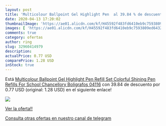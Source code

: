 ```yaml
---
layout: post
title: 'Multicolour Ballpoint Gel Highlight Pen  al 39.84 % de descuento'
date: 2020-04-13 17:20:02
thumbnailImage: 'https://ae01.alicdn.com/kf/H45592f483fd6410eb9c7593809ed6432v/Multicolour-Ballpoint-Gel-Highlight-Pen-Refill-Set-Colorful-Shining-Pen-Refills-For-School-Chancellory-Boligrafos-04116.jpg_350x350._SL200_.jpg'
images: [ 'https://ae01.alicdn.com/kf/H45592f483fd6410eb9c7593809ed6432v/Multicolour-Ballpoint-Gel-Highlight-Pen-Refill-Set-Colorful-Shining-Pen-Refills-For-School-Chancellory-Boligrafos-04116.jpg_350x350._SL200_.jpg' ]
comments: true
category: ofertas
author: ring
slug: 32960414979
description:
actualPrice: 0.77 USD
comparePrice: 1.28 USD
inStock: true
---
```


Está [Multicolour Ballpoint Gel Highlight Pen Refill Set Colorful Shining Pen Refills For School Chancellory Boligrafos 04116](https://www.amazon.com/dp/32960414979/?tag=redken08-20) con 39.84 de descuento por 0.77 USD (original: 1.28 USD) en el siguiente enlace!

[![](https://ae01.alicdn.com/kf/H45592f483fd6410eb9c7593809ed6432v/Multicolour-Ballpoint-Gel-Highlight-Pen-Refill-Set-Colorful-Shining-Pen-Refills-For-School-Chancellory-Boligrafos-04116.jpg_350x350._SL200_.jpg)](https://www.amazon.com/dp/32960414979/?tag=redken08-20)

[Ver la oferta!!](https://www.amazon.com/dp/32960414979/?tag=redken08-20)

[Consulta otras ofertas en nuestro canal de telegram](https://t.me/s/ofertas25)
